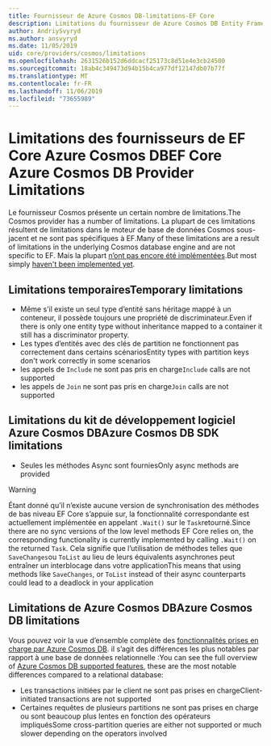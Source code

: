 ```yaml
---
title: Fournisseur de Azure Cosmos DB-limitations-EF Core
description: Limitations du fournisseur de Azure Cosmos DB Entity Framework Core
author: AndriySvyryd
ms.author: ansvyryd
ms.date: 11/05/2019
uid: core/providers/cosmos/limitations
ms.openlocfilehash: 2631526b152d6ddcacf25173c8d51e4e3cb24500
ms.sourcegitcommit: 18ab4c349473d94b15b4ca977df12147db07b77f
ms.translationtype: MT
ms.contentlocale: fr-FR
ms.lasthandoff: 11/06/2019
ms.locfileid: "73655989"
---
```

# <a name="ef-core-azure-cosmos-db-provider-limitations"></a><span data-ttu-id="84a39-103">Limitations des fournisseurs de EF Core Azure Cosmos DB</span><span class="sxs-lookup"><span data-stu-id="84a39-103">EF Core Azure Cosmos DB Provider Limitations</span></span>

<span data-ttu-id="84a39-104">Le fournisseur Cosmos présente un certain nombre de limitations.</span><span class="sxs-lookup"><span data-stu-id="84a39-104">The Cosmos provider has a number of limitations.</span></span> <span data-ttu-id="84a39-105">La plupart de ces limitations résultent de limitations dans le moteur de base de données Cosmos sous-jacent et ne sont pas spécifiques à EF.</span><span class="sxs-lookup"><span data-stu-id="84a39-105">Many of these limitations are a result of limitations in the underlying Cosmos database engine and are not specific to EF.</span></span> <span data-ttu-id="84a39-106">Mais la plupart [n’ont pas encore été implémentées](https://github.com/aspnet/EntityFrameworkCore/issues?page=1&q=is%3Aissue+is%3Aopen+Cosmos+in%3Atitle+label%3Atype-enhancement+sort%3Areactions-%2B1-desc).</span><span class="sxs-lookup"><span data-stu-id="84a39-106">But most simply [haven't been implemented yet](https://github.com/aspnet/EntityFrameworkCore/issues?page=1&q=is%3Aissue+is%3Aopen+Cosmos+in%3Atitle+label%3Atype-enhancement+sort%3Areactions-%2B1-desc).</span></span>

## <a name="temporary-limitations"></a><span data-ttu-id="84a39-107">Limitations temporaires</span><span class="sxs-lookup"><span data-stu-id="84a39-107">Temporary limitations</span></span>

- <span data-ttu-id="84a39-108">Même s’il existe un seul type d’entité sans héritage mappé à un conteneur, il possède toujours une propriété de discriminateur.</span><span class="sxs-lookup"><span data-stu-id="84a39-108">Even if there is only one entity type without inheritance mapped to a container it still has a discriminator property.</span></span>
- <span data-ttu-id="84a39-109">Les types d’entités avec des clés de partition ne fonctionnent pas correctement dans certains scénarios</span><span class="sxs-lookup"><span data-stu-id="84a39-109">Entity types with partition keys don't work correctly in some scenarios</span></span>
- <span data-ttu-id="84a39-110">les appels de `Include` ne sont pas pris en charge</span><span class="sxs-lookup"><span data-stu-id="84a39-110">`Include` calls are not supported</span></span>
- <span data-ttu-id="84a39-111">les appels de `Join` ne sont pas pris en charge</span><span class="sxs-lookup"><span data-stu-id="84a39-111">`Join` calls are not supported</span></span>

## <a name="azure-cosmos-db-sdk-limitations"></a><span data-ttu-id="84a39-112">Limitations du kit de développement logiciel Azure Cosmos DB</span><span class="sxs-lookup"><span data-stu-id="84a39-112">Azure Cosmos DB SDK limitations</span></span>

- <span data-ttu-id="84a39-113">Seules les méthodes Async sont fournies</span><span class="sxs-lookup"><span data-stu-id="84a39-113">Only async methods are provided</span></span>

> [!WARNING]
> <span data-ttu-id="84a39-114">Étant donné qu’il n’existe aucune version de synchronisation des méthodes de bas niveau EF Core s’appuie sur, la fonctionnalité correspondante est actuellement implémentée en appelant `.Wait()` sur le `Task`retourné.</span><span class="sxs-lookup"><span data-stu-id="84a39-114">Since there are no sync versions of the low level methods EF Core relies on, the corresponding functionality is currently implemented by calling `.Wait()` on the returned `Task`.</span></span> <span data-ttu-id="84a39-115">Cela signifie que l’utilisation de méthodes telles que `SaveChanges`ou `ToList` au lieu de leurs équivalents asynchrones peut entraîner un interblocage dans votre application</span><span class="sxs-lookup"><span data-stu-id="84a39-115">This means that using methods like `SaveChanges`, or `ToList` instead of their async counterparts could lead to a deadlock in your application</span></span>

## <a name="azure-cosmos-db-limitations"></a><span data-ttu-id="84a39-116">Limitations de Azure Cosmos DB</span><span class="sxs-lookup"><span data-stu-id="84a39-116">Azure Cosmos DB limitations</span></span>

<span data-ttu-id="84a39-117">Vous pouvez voir la vue d’ensemble complète des [fonctionnalités prises en charge par Azure Cosmos DB](/azure/cosmos-db/modeling-data). il s’agit des différences les plus notables par rapport à une base de données relationnelle :</span><span class="sxs-lookup"><span data-stu-id="84a39-117">You can see the full overview of [Azure Cosmos DB supported features](/azure/cosmos-db/modeling-data), these are the most notable differences compared to a relational database:</span></span>

- <span data-ttu-id="84a39-118">Les transactions initiées par le client ne sont pas prises en charge</span><span class="sxs-lookup"><span data-stu-id="84a39-118">Client-initiated transactions are not supported</span></span>
- <span data-ttu-id="84a39-119">Certaines requêtes de plusieurs partitions ne sont pas prises en charge ou sont beaucoup plus lentes en fonction des opérateurs impliqués</span><span class="sxs-lookup"><span data-stu-id="84a39-119">Some cross-partition queries are either not supported or much slower depending on the operators involved</span></span>
